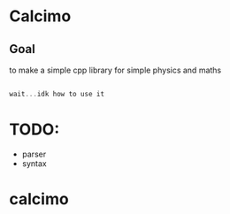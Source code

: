 # Calcimo

## Goal
to make a simple cpp library for simple physics and maths

```.cpp

wait...idk how to use it
```

# TODO:
- parser
- syntax

# calcimo
